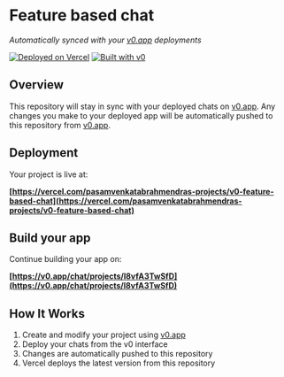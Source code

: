 # Feature based chat

*Automatically synced with your [v0.app](https://v0.app) deployments*

[![Deployed on Vercel](https://img.shields.io/badge/Deployed%20on-Vercel-black?style=for-the-badge&logo=vercel)](https://vercel.com/pasamvenkatabrahmendras-projects/v0-feature-based-chat)
[![Built with v0](https://img.shields.io/badge/Built%20with-v0.app-black?style=for-the-badge)](https://v0.app/chat/projects/l8vfA3TwSfD)

## Overview

This repository will stay in sync with your deployed chats on [v0.app](https://v0.app).
Any changes you make to your deployed app will be automatically pushed to this repository from [v0.app](https://v0.app).

## Deployment

Your project is live at:

**[https://vercel.com/pasamvenkatabrahmendras-projects/v0-feature-based-chat](https://vercel.com/pasamvenkatabrahmendras-projects/v0-feature-based-chat)**

## Build your app

Continue building your app on:

**[https://v0.app/chat/projects/l8vfA3TwSfD](https://v0.app/chat/projects/l8vfA3TwSfD)**

## How It Works

1. Create and modify your project using [v0.app](https://v0.app)
2. Deploy your chats from the v0 interface
3. Changes are automatically pushed to this repository
4. Vercel deploys the latest version from this repository
